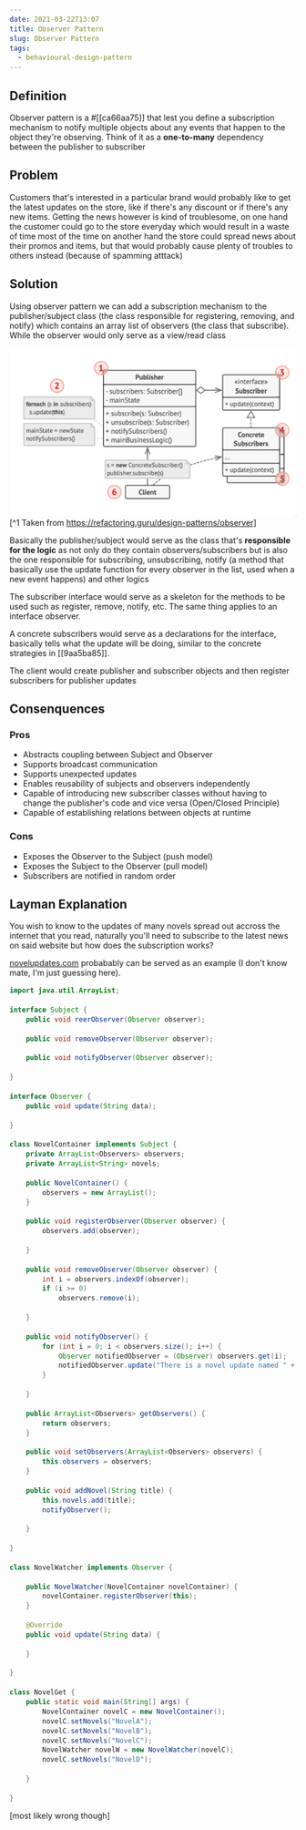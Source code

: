 ```yaml
---
date: 2021-03-22T13:07
title: Observer Pattern
slug: Observer Pattern
tags:
  - behavioural-design-pattern
---
```


## Definition

Observer pattern is a #[[ca66aa75]] that lest you define a subscription mechanism to notify multiple objects about any events that happen to the object they're observing. Think of it as a **one-to-many** dependency between the publisher to subscriber

## Problem

Customers that's interested in a particular brand would probably like to get the latest updates on the store, like if there's any discount or if there's any new items. Getting the news however is kind of troublesome, on one hand the customer could go to the store everyday which would result in a waste of time most of the time on another hand the store could spread news about their promos and items, but that would probably cause plenty of troubles to others instead (because of spamming atttack)

## Solution

Using observer pattern we can add a subscription mechanism to the publisher/subject class (the class responsible for registering, removing, and notify) which contains an array list of observers (the class that subscribe). While the observer would only serve as a view/read class

![Observer structure](static/pic-selected-210322-1337-52.png)[^1 Taken from https://refactoring.guru/design-patterns/observer]

Basically the publisher/subject would serve as the class that's **responsible for the logic** as not only do they contain observers/subscribers but is also the one responsible for subscribing, unsubscribing, notify (a method that basically use the update function for every observer in the list, used when a new event happens) and other logics

The subscriber interface would serve as a skeleton for the methods to be used such as register, remove, notify, etc. The same thing applies to an interface observer.

A concrete subscribers would serve as a declarations for the interface, basically tells what the update will be doing, similar to the concrete strategies in [[9aa5ba85]].

The client would create publisher and subscriber objects and then register subscribers for publisher updates

## Consenquences

### Pros
- Abstracts coupling between Subject and Observer
- Supports broadcast communication
- Supports unexpected updates
- Enables reusability of subjects and observers independently
- Capable of introducing new subscriber classes without having to change the publisher's code and vice versa (Open/Closed Principle)
- Capable of establishing relations between objects at runtime

### Cons
- Exposes the Observer to the Subject (push model)
- Exposes the Subject to the Observer (pull model)
- Subscribers are notified in random order

## Layman Explanation
You wish to know to the updates of many novels spread out accross the internet that you read, naturally you'll need to subscribe to the latest news on said website but how does the subscription works?

[novelupdates.com](https://www.novelupdates.com) probabably can be served as an example (I don't know mate, I'm just guessing here).

```java
import java.util.ArrayList;

interface Subject {
    public void reerObserver(Observer observer);

    public void removeObserver(Observer observer);

    public void notifyObserver(Observer observer);

}

interface Observer {
    public void update(String data);

}

class NovelContainer implements Subject {
    private ArrayList<Observers> observers;
    private ArrayList<String> novels;

    public NovelContainer() {
        observers = new ArrayList();
    }

    public void registerObserver(Observer observer) {
        observers.add(observer);

    }

    public void removeObserver(Observer observer) {
        int i = observers.indexOf(observer);
        if (i >= 0)
            observers.remove(i);

    }

    public void notifyObserver() {
        for (int i = 0; i < observers.size(); i++) {
            Observer notifiedObserver = (Observer) observers.get(i);
            notifiedObserver.update("There is a novel update named " + novels.get(novels.size() - 1));
        }

    }

    public ArrayList<Observers> getObservers() {
        return observers;
    }

    public void setObservers(ArrayList<Observers> observers) {
        this.observers = observers;
    }

    public void addNovel(String title) {
        this.novels.add(title);
        notifyObserver();

    }

}

class NovelWatcher implements Observer {

    public NovelWatcher(NovelContainer novelContainer) {
        novelContainer.registerObserver(this);
    }

    @Override
    public void update(String data) {

    }

}

class NovelGet {
    public static void main(String[] args) {
        NovelContainer novelC = new NovelContainer();
        novelC.setNovels("NovelA");
        novelC.setNovels("NovelB");
        novelC.setNovels("NovelC");
        NovelWatcher novelW = new NovelWatcher(novelC);
        novelC.setNovels("NovelD");

    }

}
```
[most likely wrong though]
